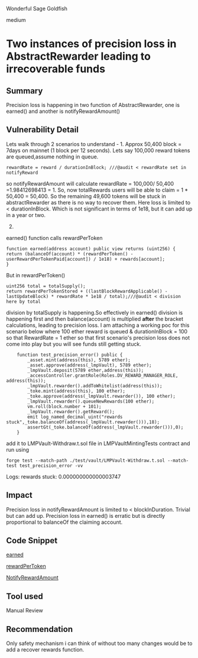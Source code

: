 Wonderful Sage Goldfish

medium

# Two instances of precision loss in AbstractRewarder leading to irrecoverable funds

## Summary
Precision loss is happening in two function of AbstractRewarder, one is earned() and another is notifyRewardAmount()

## Vulnerability Detail
Lets walk through 2 scenarios to understand - 
1. 
Approx 50,400 block = 7days on mainnet (1 block per 12 seconds).
Lets say 100,000 reward tokens are queued,assume nothing in queue.
```solidity
rewardRate = reward / durationInBlock; ///@audit < rewardRate set in notifyReward
```
so notifyRewardAmount will calculate rewardRate  = 100,000/ 50,400 =1.98412698413 = 1.
So, now totalRewards users will be able to claim = 1 \* 50,400 = 50,400. So the remaining 49,600 tokens will be stuck in abstractRewarder as there is no way to recover them. Here loss is limited to < durationInBlock. Which is not significant in terms of 1e18, but it can add up in a year or two.  

2. 
earned() function calls rewardPerToken
```solidity
function earned(address account) public view returns (uint256) {
return (balanceOf(account) * (rewardPerToken() - userRewardPerTokenPaid[account]) / 1e18) + rewards[account];
}
```
   But in rewardPerToken()
```solidity
uint256 total = totalSupply();
return rewardPerTokenStored + ((lastBlockRewardApplicable() - lastUpdateBlock) * rewardRate * 1e18 / total);///@audit < division here by total
```
division by totalSupply is happening.So effectively in earned() division is happening first and then balance(account) is multiplied **after** the bracket calculations, leading to precision loss. I am attaching a working poc for this scenario below where 100 ether reward is queued & durationInBlock = 100 so that RewardRate = 1 ether so that  first scenario's precision loss does not come into play but you will see funds still getting stuck.
```solidity
    function test_precision_error() public {
        _asset.mint(address(this), 5789 ether);
        _asset.approve(address(_lmpVault), 5789 ether);
        _lmpVault.deposit(5789 ether,address(this));
        _accessController.grantRole(Roles.DV_REWARD_MANAGER_ROLE, address(this));
        _lmpVault.rewarder().addToWhitelist(address(this));
        _toke.mint(address(this), 100 ether);
        _toke.approve(address(_lmpVault.rewarder()), 100 ether);
        _lmpVault.rewarder().queueNewRewards(100 ether);
        vm.roll(block.number + 101);
        _lmpVault.rewarder().getReward();
        emit log_named_decimal_uint("rewards stuck",_toke.balanceOf(address(_lmpVault.rewarder())),18);
        assertGt(_toke.balanceOf(address(_lmpVault.rewarder())),0);
    }
```
add it to LMPVault-Withdraw.t.sol file in LMPVaultMintingTests contract and run using 
```solidity
forge test --match-path ./test/vault/LMPVault-Withdraw.t.sol --match-test test_precision_error -vv
```

Logs:
  rewards stuck: 0.000000000000003747
## Impact

Precision loss in notifyRewardAmount is limited to < blockInDuration. Trivial but can add up.
Precision loss in earned() is erratic but is directly proportional to balanceOf the claiming account. 

## Code Snippet
[earned](https://github.com/sherlock-audit/2023-06-tokemak/blob/5d8e902ce33981a6506b1b5fb979a084602c6c9a/v2-core-audit-2023-07-14/src/rewarders/AbstractRewarder.sol#L204-L206C6)

[rewardPerToken](https://github.com/sherlock-audit/2023-06-tokemak/blob/5d8e902ce33981a6506b1b5fb979a084602c6c9a/v2-core-audit-2023-07-14/src/rewarders/AbstractRewarder.sol#L174-L181)

[NotifyRewardAmount](https://github.com/sherlock-audit/2023-06-tokemak/blob/5d8e902ce33981a6506b1b5fb979a084602c6c9a/v2-core-audit-2023-07-14/src/rewarders/AbstractRewarder.sol#L274-L291)

## Tool used

Manual Review

## Recommendation

Only safety mechanism i can think of without too many changes would be to add a recover rewards function.
